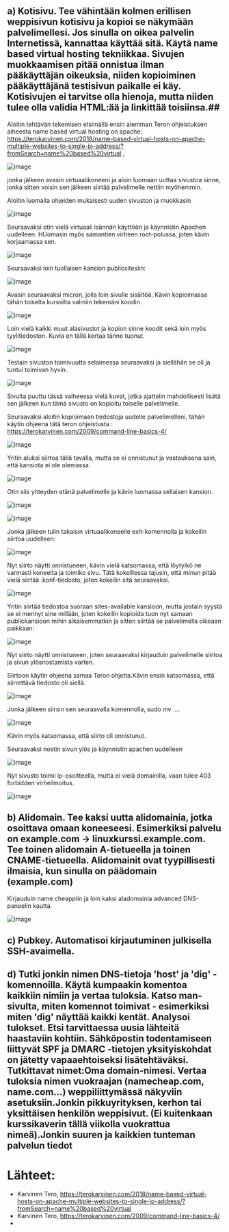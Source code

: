 ## a) Kotisivu. Tee vähintään kolmen erillisen weppisivun kotisivu ja kopioi se näkymään palvelimellesi. Jos sinulla on oikea palvelin Internetissä, kannattaa käyttää sitä. Käytä name based virtual hosting tekniikkaa. Sivujen muokkaamisen pitää onnistua ilman pääkäyttäjän oikeuksia, niiden kopioiminen pääkäyttäjänä testisivun paikalle ei käy. Kotisivujen ei tarvitse olla hienoja, mutta niiden tulee olla validia HTML:ää ja linkittää toisiinsa.## 

Aloitin tehtävän tekemisen etsimällä ensin aiemman Teron ohjeistuksen aiheesta name based virtual hosting on apache: https://terokarvinen.com/2018/name-based-virtual-hosts-on-apache-multiple-websites-to-single-ip-address/?fromSearch=name%20based%20virtual , 

![image](https://github.com/user-attachments/assets/09f208fe-b1d6-4de0-bc70-5bf0b1a33f25)

jonka jälkeen avasin virtuaalikoneeni ja aloin luomaan uuttaa sivustoa sinne, jonka sitten voisin sen jälkeen siirtää palvelimelle nettiin myöhemmin.

Aloitin luomalla ohjeiden mukaisesti uuden sivuston ja muokkasin

![image](https://github.com/user-attachments/assets/acfbe876-f59d-485a-a468-1274406d6469)

Seuraavaksi otin vielä virtuaali isännän käyttöön ja käynnistin Apachen uudelleen. HUomasin myös samantien virheen root-polussa, joten kävin korjaamassa sen.

![image](https://github.com/user-attachments/assets/ce89d8d5-d9c7-4625-9452-b2b0aa583552)


Seuraavaksi loin tuollaisen kansion publicsitesiin:

![image](https://github.com/user-attachments/assets/cde84a2d-5a2e-4dc3-bf63-e7da46c4fe59)

Avasin seuraavaksi micron, jolla loin sivulle sisältöä. Kävin kopioimassa tähän toiselta kurssilta valmiin tekemäni koodin.

![image](https://github.com/user-attachments/assets/bcd2abe5-72c1-493f-aaa3-98e2867cf6f2)

Loin vielä kaikki muut alasivustot ja  kopion sinne koodit sekä loin myös tyylitiedoston. Kuvia en tällä kertaa tänne tuonut.

![image](https://github.com/user-attachments/assets/783da926-ab54-41f3-b1ce-89d076607a5b)

Testain sivuston toimivuutta selaimessa seuraavaksi ja siellähän se oli ja tuntui toimivan hyvin.

![image](https://github.com/user-attachments/assets/6ea6d1fe-972f-49bc-a33a-f5ca84355155)

Sivulta puuttu tässä vaiheessa vielä kuvat, jotka ajattelin mahdollisesti lisätä sen jälkeen kun tämä sivusto on kopioitu toiselle palvelimelle.

Seuraavaksi aloitin kopioimaan tiedostoja uudelle palvelimelleni, tähän käytin ohjeena tätä teron ohjeistusta : https://terokarvinen.com/2009/command-line-basics-4/ 

![image](https://github.com/user-attachments/assets/e78dba99-84d6-499a-aee6-2d1b65a2019a)

Yritin aluksi siirtoa tällä tavalla, mutta se ei onnistunut ja vastauksena sain, että kansiota ei ole olemassa.

![image](https://github.com/user-attachments/assets/972894e7-4d1c-4b29-8704-41270c318517)

Otin siis yhteyden etänä palvelimelle ja kävin luomassa sellaisen kansion.

![image](https://github.com/user-attachments/assets/3b61fd4d-1446-4520-af8c-cd8f5132a851)

![image](https://github.com/user-attachments/assets/e3abed31-c86b-4ed4-b631-ceb8452aeb08)

Jonka jälkeen tulin takaisin virtuaalikoneelle exit-komennolla ja  kokeilin siirtoa uudelleen:

![image](https://github.com/user-attachments/assets/eae9c21b-ff49-491f-b2f7-53131ffb318e)

Nyt siirto näytti onnistuneen, kävin vielä katsomassa, että löytyikö ne varmasti koneelta ja toimiko sivu. Tätä kokeillessa tajusin, että minun pitää vielä siirtää .konf-tiedosto, joten kokeilin sitä seuraavaksi.

![image](https://github.com/user-attachments/assets/158bbea1-ed0e-4e3a-bace-b2a35e90005b)

Yritin siirtää tiedostoa suoraan sites-available kansioon, mutta jostain syystä se ei mennyt sine millään, joten kokeilin kopioida tuon nyt samaan publickansioon mihin aikaisemmatkin ja sitten siirtää se palvelimella oikeaan paikkaan:

![image](https://github.com/user-attachments/assets/38002469-7f9f-4eeb-86ec-fbd15c779d32)

Nyt siirto näytti onnistuneen, joten seuraavaksi kirjauduin palvelimelle siirtoa ja sivun ylösnostamista varten.

Siirtoon käytin ohjeena samaa Teron ohjetta.Kävin ensin katsomassa, että siirrettävä tiedosto oli siellä.

![image](https://github.com/user-attachments/assets/50a97f93-c259-41e6-a108-40bbcd5ff9db)

Jonka jälkeen siirsin sen seuraavalla komennolla, sudo mv ....

![image](https://github.com/user-attachments/assets/eb918aa3-546e-4dc8-8955-8c81c7fb1e1c)

Kävin myös katsomassa, että siirto oli onnistunut.

Seuraavaksi nostin sivun ylös ja käynnistin apachen uudelleen

![image](https://github.com/user-attachments/assets/ab51eb3e-b010-486a-81be-ee73f2366fc1)

Nyt sivusto toimii ip-osoitteella, mutta ei vielä domainilla, vaan tulee 403 forbidden virheilmoitus.

![image](https://github.com/user-attachments/assets/c788d5ff-6d88-4614-a596-c13e55ef2333)


## b) Alidomain. Tee kaksi uutta alidomainia, jotka osoittava omaan koneeseesi. Esimerkiksi palvelu on example.com -> linuxkurssi.example.com. Tee toinen alidomain A-tietueella ja toinen CNAME-tietueella. Alidomainit ovat tyypillisesti ilmaisia, kun sinulla on päädomain (example.com) ##

Kirjauduin name cheappiin ja loin kaksi aladomainia advanced DNS-paneelin kautta.

![image](https://github.com/user-attachments/assets/d32446be-f626-4f2c-a1d9-f1d5833cf05b)




## c) Pubkey. Automatisoi kirjautuminen julkisella SSH-avaimella. ##




## d) Tutki jonkin nimen DNS-tietoja 'host' ja 'dig' -komennoilla. Käytä kumpaakin komentoa kaikkiin nimiin ja vertaa tuloksia. Katso man-sivulta, miten komennot toimivat - esimerkiksi miten 'dig' näyttää kaikki kentät. Analysoi tulokset. Etsi tarvittaessa uusia lähteitä haastaviin kohtiin. Sähköpostin todentamiseen liittyvät SPF ja DMARC -tietojen yksityiskohdat on jätetty vapaaehtoiseksi lisätehtäväksi. Tutkittavat nimet:Oma domain-nimesi. Vertaa tuloksia nimen vuokraajan (namecheap.com, name.com...) weppiliittymässä näkyviin asetuksiin.Jonkin pikkuyrityksen, kerhon tai yksittäisen henkilön weppisivut. (Ei kuitenkaan kurssikaverin tällä viikolla vuokrattua nimeä).Jonkin suuren ja kaikkien tunteman palvelun tiedot ##







# Lähteet: #

- Karvinen Tero, https://terokarvinen.com/2018/name-based-virtual-hosts-on-apache-multiple-websites-to-single-ip-address/?fromSearch=name%20based%20virtual
- Karvinen Tero, https://terokarvinen.com/2009/command-line-basics-4/
- 



















  





































